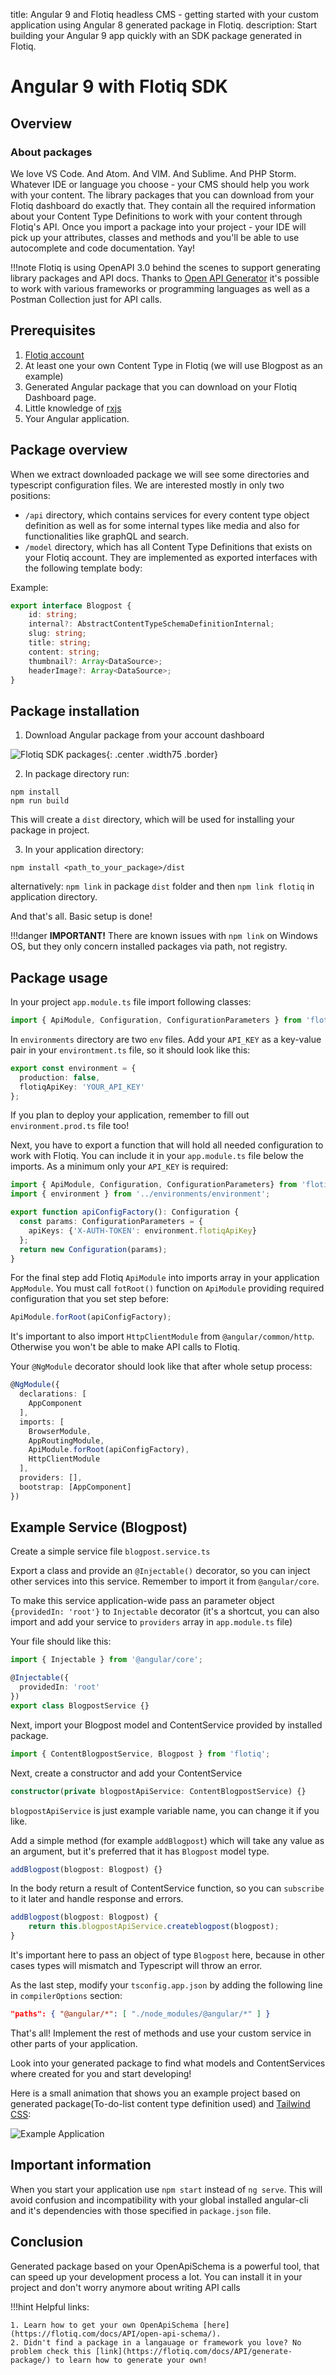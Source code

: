 title: Angular 9 and Flotiq headless CMS - getting started with your custom application using Angular 8 generated package in Flotiq.
description: Start building your Angular 9 app quickly with an SDK package generated in Flotiq.

# Angular 9 with Flotiq SDK

## Overview

### About packages

We love VS Code. And Atom. And VIM. And Sublime. And PHP Storm. Whatever IDE or language you choose - your CMS should help you work with your content. The library packages that you can download from your Flotiq dashboard do exactly that. They contain all the required information about your Content Type Definitions to work with your content through Flotiq's API. Once you import a package into your project - your IDE will pick up your attributes, classes and methods and you'll be able to use autocomplete and code documentation. Yay!

!!!note 
    Flotiq is using OpenAPI 3.0 behind the scenes to support generating library packages and API docs. Thanks to [Open API Generator](https://github.com/OpenAPITools/openapi-generator) it's possible to work with various frameworks or programming languages as well as a Postman Collection just for API calls.


## Prerequisites

1. [Flotiq account](https://editor.flotiq.com)
2. At least one your own Content Type in Flotiq (we will use Blogpost as an example)
3. Generated Angular package that you can download on your Flotiq Dashboard page.
4. Little knowledge of [rxjs](https://angular.io/guide/rx-library)
5. Your Angular application.


## Package overview

When we extract downloaded package we will see some directories and typescript configuration files. We are interested mostly in only two positions:

*    `/api` directory, which contains services for every content type object definition as well as for some internal types like media and also for functionalities like graphQL and search.
*    `/model` directory, which has all Content Type Definitions that exists on your Flotiq account. They are implemented as exported interfaces with the following template body:

Example: 

```typescript
export interface Blogpost { 
    id: string;
    internal?: AbstractContentTypeSchemaDefinitionInternal;
    slug: string;
    title: string;
    content: string;
    thumbnail?: Array<DataSource>;
    headerImage?: Array<DataSource>;
}
```


## Package installation

1. Download Angular package from your account dashboard 

![Flotiq SDK packages](images/angular_sdk.png){: .center .width75 .border}


2. In package directory run:

```
npm install
npm run build
```

This will create a `dist` directory, which will be used for installing your package in project.

3. In your application directory:

```
npm install <path_to_your_package>/dist
```

alternatively: `npm link` in package `dist` folder and then `npm link flotiq` in application directory.

And that's all. Basic setup is done!

!!!danger
    **IMPORTANT!** There are known issues with `npm link` on Windows OS, but they only concern installed packages via path, not registry.

## Package usage

In your project `app.module.ts` file import following classes:

```typescript
import { ApiModule, Configuration, ConfigurationParameters } from 'flotiq';
```


In `environments` directory are two `env` files. Add your `API_KEY` as a key-value pair in your `environtment.ts` file, so it should look like this:

```typescript
export const environment = {
  production: false,
  flotiqApiKey: 'YOUR_API_KEY'
};
```


If you plan to deploy your application, remember to fill out `environment.prod.ts` file too!

Next, you have to export a function that will hold all needed configuration to work with Flotiq. You can include it in your `app.module.ts` file below the imports. As a minimum only your `API_KEY` is required:

```typescript
import { ApiModule, Configuration, ConfigurationParameters} from 'flotiq';
import { environment } from '../environments/environment';

export function apiConfigFactory(): Configuration {
  const params: ConfigurationParameters = {
    apiKeys: {'X-AUTH-TOKEN': environment.flotiqApiKey}
  };
  return new Configuration(params);
}
```

For the final step add Flotiq `ApiModule` into imports array in your application `AppModule`. You must call `fotRoot()` function on `ApiModule` providing required configuration that you set step before:

```typescript
ApiModule.forRoot(apiConfigFactory);
```

It's important to also import `HttpClientModule` from `@angular/common/http`. Otherwise you won't be able to make API calls to Flotiq.


Your `@NgModule` decorator should look like that after whole setup process:

```typescript
@NgModule({
  declarations: [
    AppComponent
  ],
  imports: [
    BrowserModule,
    AppRoutingModule,
    ApiModule.forRoot(apiConfigFactory),
    HttpClientModule
  ],
  providers: [],
  bootstrap: [AppComponent]
})
```



## Example Service (Blogpost)

Create a simple service file `blogpost.service.ts`

Export a class and provide an `@Injectable()` decorator, so you can inject other services into this service. Remember to import it from `@angular/core`.

To make this service application-wide pass an parameter object `{providedIn: 'root'}` to `Injectable` decorator (it's a shortcut, you can also import and add your service to `providers` array in `app.module.ts` file)

Your file should like this:

```typescript
import { Injectable } from '@angular/core';

@Injectable({
  providedIn: 'root'
})
export class BlogpostService {}
```


Next, import your Blogpost model and ContentService provided by installed package. 

```typescript
import { ContentBlogpostService, Blogpost } from 'flotiq';
```

Next, create a constructor and add your ContentService

```typescript
constructor(private blogpostApiService: ContentBlogpostService) {}
```

`blogpostApiService` is just example variable name, you can change it if you like.


Add a simple method (for example `addBlogpost`) which will take any value as an argument, but it's preferred that it has `Blogpost` model type.

```typescript
addBlogpost(blogpost: Blogpost) {}
```

In the body return a result of ContentService function, so you can `subscribe` to it later and handle response and errors.

```typescript
addBlogpost(blogpost: Blogpost) {
    return this.blogpostApiService.createblogpost(blogpost);
}
```

It's important here to pass an object of type `Blogpost` here, because in other cases types will mismatch and Typescript will throw an error.

As the last step, modify your `tsconfig.app.json` by adding the following line in `compilerOptions` section:

```json
"paths": { "@angular/*": [ "./node_modules/@angular/*" ] }
```

That's all! Implement the rest of methods and use your custom service in other parts of your application.

Look into your generated package to find what models and ContentServices where created for you and start developing!

Here is a small animation that shows you an example project based on generated package(To-do-list content type definition used) and [Tailwind CSS](https://tailwindcss.com/):

![Example Application](images/angular_sdk_app.gif)


## Important information

When you start your application use `npm start` instead of `ng serve`. This will avoid confusion and incompatibility with your global installed angular-cli and it's dependencies with those specified in `package.json` file.

## Conclusion

Generated package based on your OpenApiSchema is a powerful tool, that can speed up your development process a lot. You can install it in your project and don't worry anymore about writing API calls

!!!hint
    Helpful links:

    1. Learn how to get your own OpenApiSchema [here](https://flotiq.com/docs/API/open-api-schema/).
    2. Didn't find a package in a langauage or framework you love? No problem check this [link](https://flotiq.com/docs/API/generate-package/) to learn how to generate your own!


